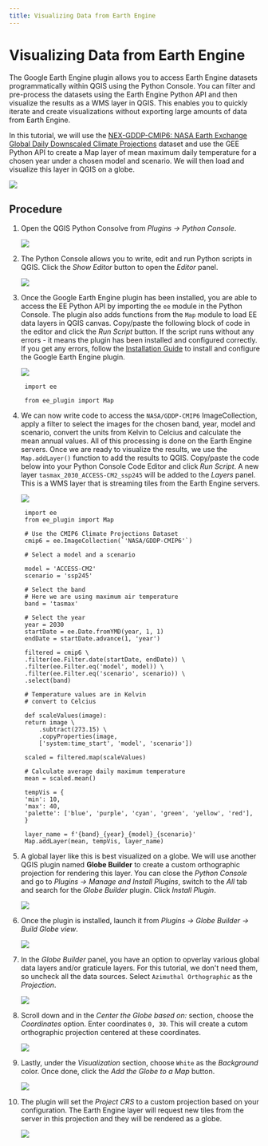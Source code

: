 ```yaml
---
title: Visualizing Data from Earth Engine
---
```


# Visualizing Data from Earth Engine

The Google Earth Engine plugin allows you to access Earth Engine datasets programmatically within QGIS using the Python Console. You can filter and pre-process the datasets using the Earth Engine Python API and then visualize the results as a WMS layer in QGIS. This enables you to quickly iterate and create visualizations without exporting large amounts of data from Earth Engine.

In this tutorial, we will use the [NEX-GDDP-CMIP6: NASA Earth Exchange Global Daily Downscaled Climate Projections](https://developers.google.com/earth-engine/datasets/catalog/NASA_GDDP-CMIP6) dataset and use the GEE Python API to create a Map layer of mean maximum daily temperature for a chosen year under a chosen model and scenario. We will then load and visualize this layer in QGIS on a globe.

![](../images/visualization_globe.png)

## Procedure

1. Open the QGIS Python Consolve from *Plugins → Python Console*.

    ![](../images/visualization1.png)

2. The Python Console allows you to write, edit and run Python scripts in QGIS. Click the *Show Editor* button to open the *Editor* panel.

    ![](../images/visualization2.png)

3. Once the Google Earth Engine plugin has been installed, you are able to access the EE Python API by importing the `ee` module in the Python Console. The plugin also adds functions from the `Map` module to load EE data layers in QGIS canvas. Copy/paste the following block of code in the editor and click the *Run Script* button. If the script runs without any errors - it means the plugin has been installed and configured correctly. If you get any errors, follow the [Installation Guide](../installation.md) to install and configure the Google Earth Engine plugin.

    ![](../images/visualization3.png)

        import ee

        from ee_plugin import Map

4. We can now write code to access the `NASA/GDDP-CMIP6` ImageCollection, apply a filter to select the images for the chosen band, year, model and scenario, convert the units from Kelvin to Celcius and calculate the mean annual values. All of this processing is done on the Earth Engine servers. Once we are ready to visualize the results, we use the `Map.addLayer()` function to add the results to QGIS. Copy/paste the code below into your Python Console Code Editor and click *Run Script*. A new layer `tasmax_2030_ACCESS-CM2_ssp245` will be added to the *Layers* panel. This is a WMS layer that is streaming tiles from the Earth Engine servers. 

    ![](../images/visualization4.png)

        import ee
        from ee_plugin import Map

        # Use the CMIP6 Climate Projections Dataset
        cmip6 = ee.ImageCollection(`'NASA/GDDP-CMIP6'`)

        # Select a model and a scenario

        model = 'ACCESS-CM2'
        scenario = 'ssp245'

        # Select the band
        # Here we are using maximum air temperature
        band = 'tasmax'

        # Select the year
        year = 2030
        startDate = ee.Date.fromYMD(year, 1, 1)
        endDate = startDate.advance(1, 'year')

        filtered = cmip6 \
        .filter(ee.Filter.date(startDate, endDate)) \
        .filter(ee.Filter.eq('model', model)) \
        .filter(ee.Filter.eq('scenario', scenario)) \
        .select(band)

        # Temperature values are in Kelvin
        # convert to Celcius

        def scaleValues(image):
        return image \
            .subtract(273.15) \
            .copyProperties(image,
            ['system:time_start', 'model', 'scenario'])

        scaled = filtered.map(scaleValues)

        # Calculate average daily maximum temperature
        mean = scaled.mean()

        tempVis = {
        'min': 10,
        'max': 40,
        'palette': ['blue', 'purple', 'cyan', 'green', 'yellow', 'red'],
        }

        layer_name = f'{band}_{year}_{model}_{scenario}'
        Map.addLayer(mean, tempVis, layer_name)

5. A global layer like this is best visualized on a globe. We will use another QGIS plugin named **Globe Builder** to create a custom orthographic projection for rendering this layer. You can close the *Python Console* and go to *Plugins → Manage and Install Plugins*, switch to the *All* tab and search for the *Globe Builder* plugin. Click *Install Plugin*.

    ![](../images/visualization5.png)

6. Once the plugin is installed, launch it from *Plugins → Globe Builder → Build Globe view*. 

    ![](../images/visualization6.png)

7. In the *Globe Builder* panel, you have an option to opverlay various global data layers and/or graticule layers. For this tutorial, we don't need them, so uncheck all the data sources. Select `Azimuthal Orthographic` as the *Projection*.

    ![](../images/visualization7.png)

8. Scroll down and in the *Center the Globe based on:* section, choose the *Coordinates* option. Enter coordinates `0, 30`. This will create a cutom orthographic projection centered at these coordinates.

    ![](../images/visualization8.png)

9. Lastly, under the *Visualization* section, choose `White` as the *Background* color. Once done, click the *Add the Globe to a Map* button.

    ![](../images/visualization9.png)

10. The plugin will set the *Project CRS* to a custom projection based on your configuration. The Earth Engine layer will request new tiles from the server in this projection and they will be rendered as a globe.

    ![](../images/visualization10.png)
